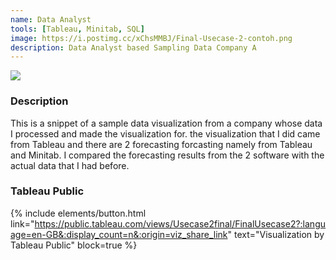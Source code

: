 ```yaml
---
name: Data Analyst
tools: [Tableau, Minitab, SQL]
image: https://i.postimg.cc/xChsMMBJ/Final-Usecase-2-contoh.png
description: Data Analyst based Sampling Data Company A
---
```


![](https://i.postimg.cc/xChsMMBJ/Final-Usecase-2-contoh.png)


### Description
This is a snippet of a sample data visualization from a company whose data I processed and made the visualization for.
the visualization that I did came from Tableau and there are 2 forecasting forcasting namely from Tableau and Minitab.
I compared the forecasting results from the 2 software with the actual data that I had before.

### Tableau Public
{% include elements/button.html link="https://public.tableau.com/views/Usecase2final/FinalUsecase2?:language=en-GB&:display_count=n&:origin=viz_share_link" text="Visualization by Tableau Public" block=true %}
